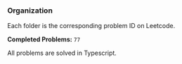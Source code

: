 ### Organization

Each folder is the corresponding problem ID on Leetcode.

**Completed Problems:** `77`

All problems are solved in Typescript.
